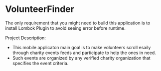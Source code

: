 # VolunteerFinder

The only requirement that you might need to build this application is to install Lombok Plugin to avoid seeing error before runtime.


Project Description:

- This mobile applicaton main goal is to make volunteers scroll esaily through charity events feeds and participate to help the ones in need. 
- Such events are organized by any verified charity organization that specifies the event criteria.
